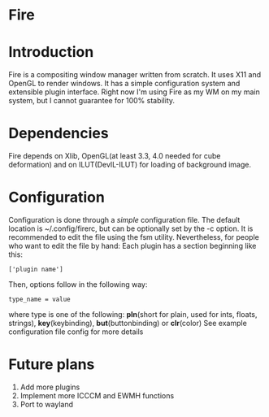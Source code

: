 # Fire
# Introduction
Fire is a compositing window manager written from scratch. It uses X11 and OpenGL to render windows. It has a simple configuration system and extensible plugin interface. Right now I'm using Fire as my WM on my main system, but I cannot guarantee for 100% stability. 

# Dependencies
Fire depends on Xlib, OpenGL(at least 3.3, 4.0 needed for cube deformation) and on ILUT(DevIL-ILUT) for loading of background image.

# Configuration
Configuration is done through a *simple* configuration file. The default location is ~/.config/firerc, but can be optionally set by the -c option.
It is recommended to edit the file using the fsm utility. Nevertheless, for people who want to edit the file by hand:
Each plugin has a section beginning like this:

    ['plugin name']

Then, options follow in the following way:

    type_name = value

where type is one of the following: **pln**(short for plain, used for ints, floats, strings), **key**(keybinding), **but**(buttonbinding) or **clr**(color)
See example configuration file config for more details

# Future plans
1. Add more plugins
2. Implement more ICCCM and EWMH functions
3. Port to wayland
